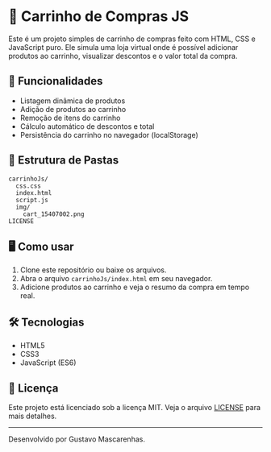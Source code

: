 # 🛒 Carrinho de Compras JS

Este é um projeto simples de carrinho de compras feito com HTML, CSS e JavaScript puro. Ele simula uma loja virtual onde é possível adicionar produtos ao carrinho, visualizar descontos e o valor total da compra.

## 🚀 Funcionalidades

- Listagem dinâmica de produtos
- Adição de produtos ao carrinho
- Remoção de itens do carrinho
- Cálculo automático de descontos e total
- Persistência do carrinho no navegador (localStorage)


## 📂 Estrutura de Pastas

```
carrinhoJs/
  css.css
  index.html
  script.js
  img/
    cart_15407002.png
LICENSE
```

## 🖥️ Como usar

1. Clone este repositório ou baixe os arquivos.
2. Abra o arquivo `carrinhoJs/index.html` em seu navegador.
3. Adicione produtos ao carrinho e veja o resumo da compra em tempo real.

## 🛠️ Tecnologias

- HTML5
- CSS3
- JavaScript (ES6)

## 📄 Licença

Este projeto está licenciado sob a licença MIT. Veja o arquivo [LICENSE](../LICENSE) para mais detalhes.

---

Desenvolvido por Gustavo Mascarenhas.